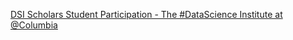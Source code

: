 [DSI Scholars   Student Participation - The #DataScience Institute at @Columbia](https://qi.tc/qi/116978)